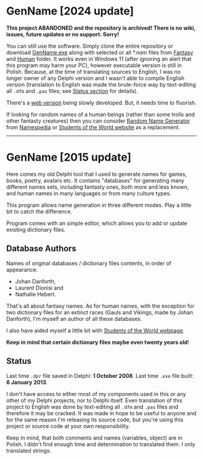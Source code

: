 # GenName [2024 update]

**This project ABANDONED and the repository is archived! There is no wiki, issues, future updates or no support. Sorry!**

You can still use the software. Simply clone the entire repository or download [GenName.exe](https://github.com/mrfatguy/delphi-genname/blob/master/GenName.exe) along with selected or all _*.nam_ files from [Fantasy](https://github.com/mrfatguy/delphi-genname/tree/master/Fantasty) and [Human](https://github.com/mrfatguy/delphi-genname/tree/master/Human) folder. It works even in Windows 11 (after ignoring an alert that this program may harm your PC), however executable version is still in Polish. Because, at the time of translating sources to English, I was no longer owner of any Delphi version and I wasn't able to compile English version (translation to English was made the brute-force way by text-editing all `.dfm` and `.pas` files; see [Status section](#status) for details).

There's a [web version](https://github.com/mrfatguy/web-genname) being slowly developed. But, it needs time to fluorish.

If looking for random names of a human beings (rather than some trolls and other fantasty creatures) then you can consider [Random Name Generator](https://www.namespedia.com/random-name-generator.php) from [Namespedia](https://www.namespedia.com/) or [Students of the World website](http://www.studentsoftheworld.info/penpals/stats.php3) as a replacement.

--------

# GenName [2015 update]

Here comes my old Delphi tool that I used to generate names for games, books, poetry, avatars etc. It contains "databases" for generating many different names sets, including fantasty ones, both more and less known, and human names in many languages or from many culture types.

This program allows name generation in three different modes. Play a little bit to catch the difference.

Program comes with an simple editor, which allows you to add or update existing dictionary files.

## Database Authors

Names of original databases / dictionary files contents, in order of appearance:

- Johan Danforth,
- Laurent Dionisi and
- Nathalie Hebert.

That's all about fantasy names. As for human names, with the exception for two dictionary files for an extinct races (Gauls and Vikings, made by Johan Danforth), I'm myself an author of all these databases.

I also have aided myself a little bit with [Students of the World webpage](http://www.studentsoftheworld.info/penpals/stats.php3).

**Keep in mind that certain dictionary files maybe even twenty years old**!

## Status

Last time `.dpr` file saved in Delphi: **1 October 2008**. Last time `.exe` file built: **6 January 2013**.

I don't have access to either most of my components used in this or any other of my Delphi projects, nor to Delphi itself. Even translation of this project to English was done by text-editing all `.dfm` and `.pas` files and therefore it may be cracked. It was made in hope to be useful to anyone and for the same reason I'm releasing its source code, but you're using this project or source code at your own responsibility.

Keep in mind, that both comments and names (variables, object) are in Polish. I didn't find enough time and determination to translated them. I only translated strings.

